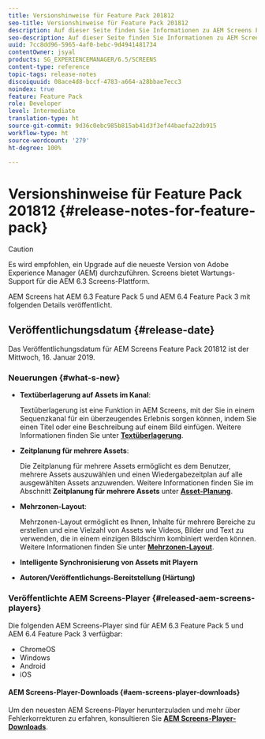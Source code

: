 ```yaml
---
title: Versionshinweise für Feature Pack 201812
seo-title: Versionshinweise für Feature Pack 201812
description: Auf dieser Seite finden Sie Informationen zu AEM Screens Feature Pack 201812, das am Mittwoch, 16. Januar 2019 veröffentlicht wurde.
seo-description: Auf dieser Seite finden Sie Informationen zu AEM Screens Feature Pack 201812, das am Mittwoch, 16. Januar 2019 veröffentlicht wurde.
uuid: 7cc8dd96-5965-4af0-bebc-9d4941481734
contentOwner: jsyal
products: SG_EXPERIENCEMANAGER/6.5/SCREENS
content-type: reference
topic-tags: release-notes
discoiquuid: 08ace4d8-bccf-4783-a664-a28bbae7ecc3
noindex: true
feature: Feature Pack
role: Developer
level: Intermediate
translation-type: ht
source-git-commit: 9d36c0ebc985b815ab41d3f3ef44baefa22db915
workflow-type: ht
source-wordcount: '279'
ht-degree: 100%

---
```



# Versionshinweise für Feature Pack 201812 {#release-notes-for-feature-pack}

>[!CAUTION]
>
>Es wird empfohlen, ein Upgrade auf die neueste Version von Adobe Experience Manager (AEM) durchzuführen. Screens bietet Wartungs-Support für die AEM 6.3 Screens-Plattform.

AEM Screens hat AEM 6.3 Feature Pack 5 und AEM 6.4 Feature Pack 3 mit folgenden Details veröffentlicht.

## Veröffentlichungsdatum {#release-date}

Das Veröffentlichungsdatum für AEM Screens Feature Pack 201812 ist der Mittwoch, 16. Januar 2019.

### Neuerungen {#what-s-new}

* **Textüberlagerung auf Assets im Kanal**:

   Textüberlagerung ist eine Funktion in AEM Screens, mit der Sie in einem Sequenzkanal für ein überzeugendes Erlebnis sorgen können, indem Sie einen Titel oder eine Beschreibung auf einem Bild einfügen. Weitere Informationen finden Sie unter [**Textüberlagerung**](text-overlay.md).

* **Zeitplanung für mehrere Assets**:

   Die Zeitplanung für mehrere Assets ermöglicht es dem Benutzer, mehrere Assets auszuwählen und einen Wiedergabezeitplan auf alle ausgewählten Assets anzuwenden. Weitere Informationen finden Sie im Abschnitt **Zeitplanung für mehrere Assets** unter **[Asset-Planung](asset-level-scheduling.md)**.

* **Mehrzonen-Layout**:

   Mehrzonen-Layout ermöglicht es Ihnen, Inhalte für mehrere Bereiche zu erstellen und eine Vielzahl von Assets wie Videos, Bilder und Text zu verwenden, die in einem einzigen Bildschirm kombiniert werden können. Weitere Informationen finden Sie unter **[Mehrzonen-Layout](multi-zone-layout-aem-screens.md)**.

* **Intelligente Synchronisierung von Assets mit Playern**
* **Autoren/Veröffentlichungs-Bereitstellung (Härtung)**

### Veröffentlichte AEM Screens-Player {#released-aem-screens-players}

Die folgenden AEM Screens-Player sind für AEM 6.3 Feature Pack 5 und AEM 6.4 Feature Pack 3 verfügbar:

* ChromeOS
* Windows
* Android
* iOS

#### AEM Screens-Player-Downloads {#aem-screens-player-downloads}

Um den neuesten AEM Screens-Player herunterzuladen und mehr über Fehlerkorrekturen zu erfahren, konsultieren Sie [**AEM Screens-Player-Downloads**](https://download.macromedia.com/screens/).
